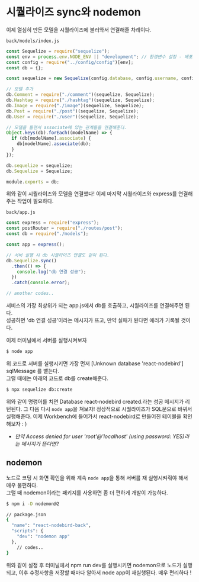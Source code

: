 ﻿# 시퀄라이즈 sync와 nodemon

이제 열심히 만든 모델을 시퀄라이즈에 불러와서 연결해줄 차례이다.

`back/models/index.js`

```jsx
const Sequelize = require("sequelize");
const env = process.env.NODE_ENV || "development"; // 환경변수 설정 - 배포할 땐 Production으로 바꿔준다.
const config = require("../config/config")[env];
const db = {};

const sequelize = new Sequelize(config.database, config.username, config.password, config);

// 모델 추가
db.Comment = require("./comment")(sequelize, Sequelize);
db.Hashtag = require("./hashtag")(sequelize, Sequelize);
db.Image = require("./image")(sequelize, Sequelize);
db.Post = require("./post")(sequelize, Sequelize);
db.User = require("./user")(sequelize, Sequelize);

// 모델을 돌면서 associate에 있는 관계들을 연결해준다.
Object.keys(db).forEach((modelName) => {
  if (db[modelName].associate) {
    db[modelName].associate(db);
  }
});

db.sequelize = sequelize;
db.Sequelize = Sequelize;

module.exports = db;
```

위와 같이 시퀄라이즈와 모델을 연결했다! 이제 마지막 시퀄라이즈와 express를 연결해주는 작업이 필요하다.

`back/app.js`

```jsx
const express = require("express");
const postRouter = require("./routes/post");
const db = require("./models");

const app = express();

// 서버 실행 시 db 시퀄라이즈 연결도 같이 된다.
db.Sequelize.sync()
  .then(() => {
    console.log("db 연결 성공");
  })
  .catch(console.error);

// another codes..
```

서비스의 가장 최상위가 되는 app.js에서 db를 호출하고, 시퀄라이즈를 연결해주면 된다.  
성공하면 'db 연결 성공'이라는 메시지가 뜨고, 만약 실패가 된다면 에러가 기록될 것이다.

이제 터미널에서 서버를 실행시켜보자

```bash
$ node app
```

위 코드로 서버를 실행시키면 가장 먼저 [Unknown database 'react-nodebird'] sqlMessage 를 뱉는다.  
그럴 때에는 아래의 코드로 db를 create해준다.

```bash
$ npx sequelize db:create
```

위와 같이 명렁어를 치면 Database react-nodebird created.라는 성공 메시지가 리턴된다. 그 다음 다시 `node app`을 쳐보자! 정상적으로 시퀄라이즈가 SQL문으로 바꿔서 실행해준다. 이제 Workbench에 들어가서 react-nodebird로 만들어진 테이블을 확인해보자 : )

- _만약 Access denied for user 'root'@'localhost' (using password: YES)라는 메시지가 뜬다면?_

## nodemon

노드로 코딩 시 화면 확인을 위해 계속 `node app`을 통해 서버를 재 실행시켜줘야 해서 매우 불편하다.  
그럴 때 nodemon이라는 패키지를 사용하면 좀 더 편하게 개발이 가능하다.

```bash
$ npm i -D nodemon@2
```

```bash
// package.json
{
  "name": "react-nodebird-back",
  "scripts": {
    "dev": "nodemon app"
  },
	// codes..
}
```

위와 같이 설정 후 터미널에서 npm run dev를 실행시키면 nodemon으로 노드가 실행되고, 이후 수정사항을 저장할 때마다 알아서 node app이 재실행된다. 매우 편리하다 !
